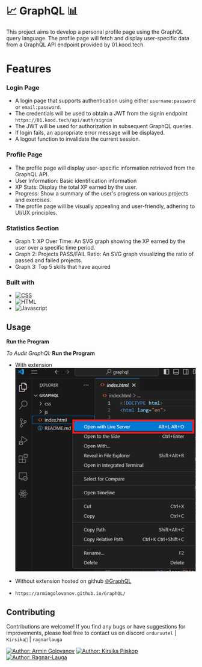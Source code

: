 # 📈 GraphQL 📊 

This project aims to develop a personal profile page using the GraphQL query language. The profile page will fetch and display user-specific data from a GraphQL API endpoint provided by 01.kood.tech. 

# Features

### Login Page
- A login page that supports authentication using either `username:password` or `email:password`.
- The credentials will be used to obtain a JWT from the signin endpoint `https://01.kood.tech/api/auth/signin`
- The JWT will be used for authorization in subsequent GraphQL queries.
- If login fails, an appropriate error message will be displayed.
- A logout function to invalidate the current session.

### Profile Page

- The profile page will display user-specific information retrieved from the GraphQL API.
- User Information: Basic identification information
- XP Stats: Display the total XP earned by the user.
- Progress: Show a summary of the user's progress on various projects and exercises.
- The profile page will be visually appealing and user-friendly, adhering to UI/UX principles.

### Statistics Section

- Graph 1: XP Over Time: An SVG graph showing the XP earned by the user over a specific time period.
- Graph 2: Projects PASS/FAIL Ratio: An SVG graph visualizing the ratio of passed and failed projects.
- Graph 3: Top 5 skills that have aquired


### Built with
* [![CSS][CssBadge]][Css-url]
* ![HTML][HtmlBadge]
* ![Javascript][Javascript]

[CssBadge]: https://img.shields.io/badge/CSS3-1572B6?style=for-the-badge&logo=css3&logoColor=white
[Css-url]: https://developer.mozilla.org/en-US/docs/Learn/CSS/CSS_layout/Introduction
[HtmlBadge]: https://img.shields.io/badge/HTML5-E34F26?style=for-the-badge&logo=html5&logoColor=white
[Javascript]: https://img.shields.io/badge/JavaScript-F7DF1E?style=for-the-badge&logo=javascript&logoColor=black
## Usage

**Run the Program** <br>

*To Audit GraphQl:*
**Run the Program** <br>
- With extension <br>
![extension1](liveserver.png)

- Without extension hosted on github
[🌐GraphQL](https://armingolovanov.github.io/GraphQL/)

- `https://armingolovanov.github.io/GraphQL/`

## Contributing
Contributions are welcome! 
If you find any bugs or have suggestions for improvements, please feel free to contact us on discord `orduruutel` | `Kirsika🍒` | `ragnarlauga` <br>

[![Author: Armin Golovanov](https://img.shields.io/badge/Author-Armin_Golovanov-blue.svg)](https://01.kood.tech/git/agolovan)
[![Author: Kirsika Piiskop ](https://img.shields.io/badge/Author-Kirsika_Piiskop-blue.svg)](https://01.kood.tech/git/kpiiskop)
[![Author: Ragnar-Lauga ](https://img.shields.io/badge/Author-Ragnar_Lauga-blue.svg)](https://01.kood.tech/git/rlauga)
